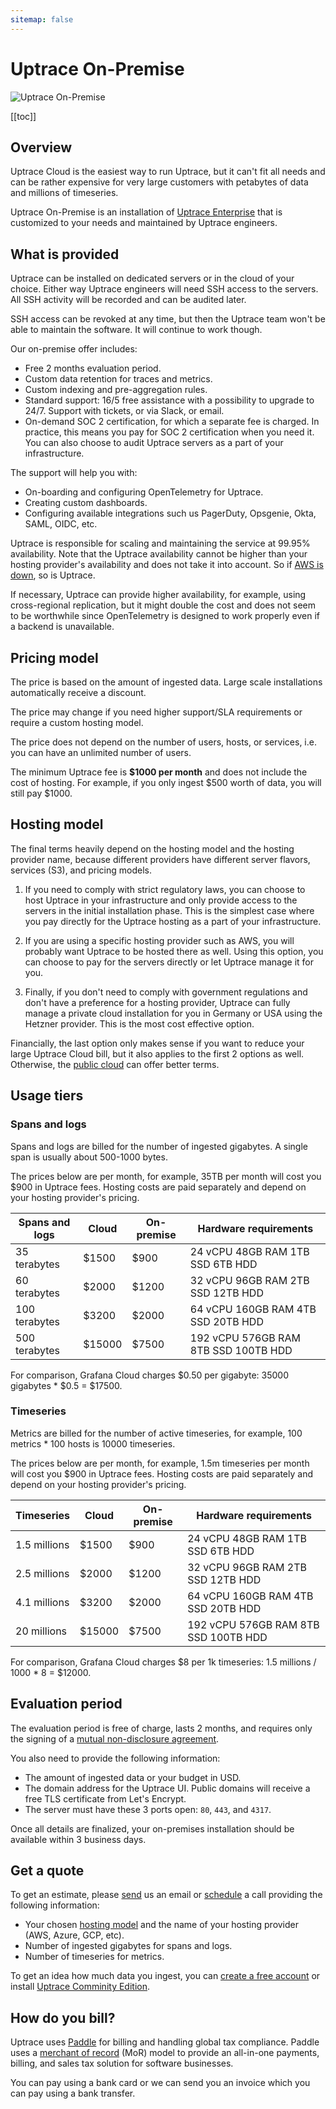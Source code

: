 ```yaml
---
sitemap: false
---
```


# Uptrace On-Premise

![Uptrace On-Premise](/cover/on-premise.png)

[[toc]]

## Overview

Uptrace Cloud is the easiest way to run Uptrace, but it can't fit all needs and can be rather expensive for very large customers with petabytes of data and millions of timeseries.

Uptrace On-Premise is an installation of [Uptrace Enterprise](enterprise.md) that is customized to your needs and maintained by Uptrace engineers.

## What is provided

Uptrace can be installed on dedicated servers or in the cloud of your choice. Either way Uptrace engineers will need SSH access to the servers. All SSH activity will be recorded and can be audited later.

SSH access can be revoked at any time, but then the Uptrace team won't be able to maintain the software. It will continue to work though.

Our on-premise offer includes:

- Free 2 months evaluation period.
- Custom data retention for traces and metrics.
- Custom indexing and pre-aggregation rules.
- Standard support: 16/5 free assistance with a possibility to upgrade to 24/7. Support with tickets, or via Slack, or email.
- On-demand SOC 2 certification, for which a separate fee is charged. In practice, this means you pay for SOC 2 certification when you need it. You can also choose to audit Uptrace servers as a part of your infrastructure.

The support will help you with:

- On-boarding and configuring OpenTelemetry for Uptrace.
- Creating custom dashboards.
- Configuring available integrations such us PagerDuty, Opsgenie, Okta, SAML, OIDC, etc.

Uptrace is responsible for scaling and maintaining the service at 99.95% availability. Note that the Uptrace availability cannot be higher than your hosting provider's availability and does not take it into account. So if [AWS is down](https://awsmaniac.com/aws-outages/), so is Uptrace.

If necessary, Uptrace can provide higher availability, for example, using cross-regional replication, but it might double the cost and does not seem to be worthwhile since OpenTelemetry is designed to work properly even if a backend is unavailable.

## Pricing model

The price is based on the amount of ingested data. Large scale installations automatically receive a discount.

The price may change if you need higher support/SLA requirements or require a custom hosting model.

The price does not depend on the number of users, hosts, or services, i.e. you can have an unlimited number of users.

The minimum Uptrace fee is **$1000 per month** and does not include the cost of hosting. For example, if you only ingest $500 worth of data, you will still pay $1000.

## Hosting model

The final terms heavily depend on the hosting model and the hosting provider name, because different providers have different server flavors, services (S3), and pricing models.

1. If you need to comply with strict regulatory laws, you can choose to host Uptrace in your infrastructure and only provide access to the servers in the initial installation phase. This is the simplest case where you pay directly for the Uptrace hosting as a part of your infrastructure.

2. If you are using a specific hosting provider such as AWS, you will probably want Uptrace to be hosted there as well. Using this option, you can choose to pay for the servers directly or let Uptrace manage it for you.

3. Finally, if you don't need to comply with government regulations and don't have a preference for a hosting provider, Uptrace can fully manage a private cloud installation for you in Germany or USA using the Hetzner provider. This is the most cost effective option.

Financially, the last option only makes sense if you want to reduce your large Uptrace Cloud bill, but it also applies to the first 2 options as well. Otherwise, the [public cloud](https://uptrace.dev/pricing) can offer better terms.

## Usage tiers

### Spans and logs

Spans and logs are billed for the number of ingested gigabytes. A single span is usually about 500-1000 bytes.

The prices below are per month, for example, 35TB per month will cost you $900 in Uptrace fees. Hosting costs are paid separately and depend on your hosting provider's pricing.

| Spans and logs | Cloud  | On-premise | Hardware requirements                |
| -------------- | ------ | ---------- | ------------------------------------ |
| 35 terabytes   | $1500  | $900       | 24 vCPU 48GB RAM 1TB SSD 6TB HDD     |
| 60 terabytes   | $2000  | $1200      | 32 vCPU 96GB RAM 2TB SSD 12TB HDD    |
| 100 terabytes  | $3200  | $2000      | 64 vCPU 160GB RAM 4TB SSD 20TB HDD   |
| 500 terabytes  | $15000 | $7500      | 192 vCPU 576GB RAM 8TB SSD 100TB HDD |

For comparison, Grafana Cloud charges $0.50 per gigabyte: 35000 gigabytes \* $0.5 = $17500.

### Timeseries

Metrics are billed for the number of active timeseries, for example, 100 metrics \* 100 hosts is 10000 timeseries.

The prices below are per month, for example, 1.5m timeseries per month will cost you $900 in Uptrace fees. Hosting costs are paid separately and depend on your hosting provider's pricing.

| Timeseries   | Cloud  | On-premise | Hardware requirements                |
| ------------ | ------ | ---------- | ------------------------------------ |
| 1.5 millions | $1500  | $900       | 24 vCPU 48GB RAM 1TB SSD 6TB HDD     |
| 2.5 millions | $2000  | $1200      | 32 vCPU 96GB RAM 2TB SSD 12TB HDD    |
| 4.1 millions | $3200  | $2000      | 64 vCPU 160GB RAM 4TB SSD 20TB HDD   |
| 20 millions  | $15000 | $7500      | 192 vCPU 576GB RAM 8TB SSD 100TB HDD |

For comparison, Grafana Cloud charges $8 per 1k timeseries: 1.5 millions / 1000 \* 8 = $12000.

## Evaluation period

The evaluation period is free of charge, lasts 2 months, and requires only the signing of a [mutual non-disclosure agreement](https://docs.google.com/document/d/1gSGXSjfffQNo_YqrJIyejyk-HqniEVhN/edit).

You also need to provide the following information:

- The amount of ingested data or your budget in USD.
- The domain address for the Uptrace UI. Public domains will receive a free TLS certificate from Let's Encrypt.
- The server must have these 3 ports open: `80`, `443`, and `4317`.

Once all details are finalized, your on-premises installation should be available within 3 business days.

## Get a quote

To get an estimate, please [send](mailto:support@uptrace.dev) us an email or [schedule](https://calendly.com/vmihailenco/30min) a call providing the following information:

- Your chosen [hosting model](#hosting-model) and the name of your hosting provider (AWS, Azure, GCP, etc).
- Number of ingested gigabytes for spans and logs.
- Number of timeseries for metrics.

To get an idea how much data you ingest, you can [create a free account](https://uptrace.dev/join) or install [Uptrace Comminity Edition](get-started.md).

## How do you bill?

Uptrace uses [Paddle](https://www.paddle.com/) for billing and handling global tax compliance. Paddle uses a [merchant of record](https://www.paddle.com/resources/merchant-of-record-a-guide-for-cfos) (MoR) model to provide an all-in-one payments, billing, and sales tax solution for software businesses.

You can pay using a bank card or we can send you an invoice which you can pay using a bank transfer.
